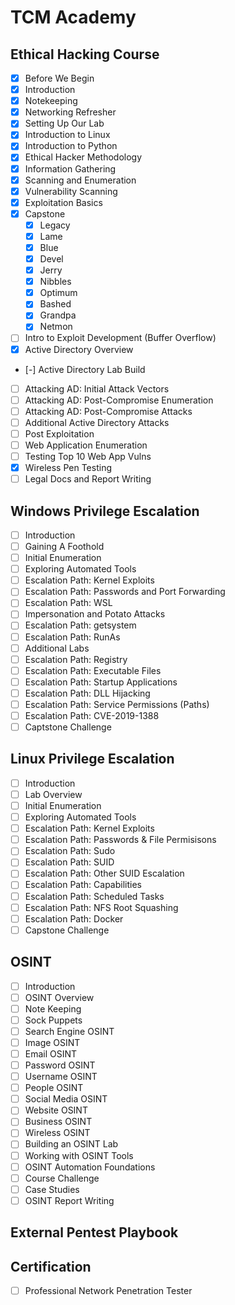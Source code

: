 # TCM Academy
## Ethical Hacking Course
* [X] Before We Begin
* [X] Introduction
* [X] Notekeeping
* [X] Networking Refresher
* [X] Setting Up Our Lab
* [X] Introduction to Linux
* [X] Introduction to Python
* [X] Ethical Hacker Methodology
* [X] Information Gathering
* [X] Scanning and Enumeration
* [X] Vulnerability Scanning
* [X] Exploitation Basics
* [X] Capstone
  * [X] Legacy
  * [X] Lame
  * [X] Blue
  * [X] Devel
  * [X] Jerry
  * [X] Nibbles
  * [X] Optimum
  * [X] Bashed
  * [X] Grandpa
  * [X] Netmon
* [ ] Intro to Exploit Development (Buffer Overflow)
* [X] Active Directory Overview
* [-] Active Directory Lab Build
* [ ] Attacking AD: Initial Attack Vectors
* [ ] Attacking AD: Post-Compromise Enumeration
* [ ] Attacking AD: Post-Compromise Attacks
* [ ] Additional Active Directory Attacks
* [ ] Post Exploitation
* [ ] Web Application Enumeration
* [ ] Testing Top 10 Web App Vulns
* [X] Wireless Pen Testing
* [ ] Legal Docs and Report Writing

## Windows Privilege Escalation
* [ ] Introduction
* [ ] Gaining A Foothold
* [ ] Initial Enumeration
* [ ] Exploring Automated Tools
* [ ] Escalation Path: Kernel Exploits
* [ ] Escalation Path: Passwords and Port Forwarding
* [ ] Escalation Path: WSL
* [ ] Impersonation and Potato Attacks
* [ ] Escalation Path: getsystem
* [ ] Escalation Path: RunAs
* [ ] Additional Labs
* [ ] Escalation Path: Registry
* [ ] Escalation Path: Executable Files
* [ ] Escalation Path: Startup Applications
* [ ] Escalation Path: DLL Hijacking
* [ ] Escalation Path: Service Permissions (Paths)
* [ ] Escalation Path: CVE-2019-1388
* [ ] Captstone Challenge

## Linux Privilege Escalation
* [ ] Introduction
* [ ] Lab Overview
* [ ] Initial Enumeration
* [ ] Exploring Automated Tools
* [ ] Escalation Path: Kernel Exploits
* [ ] Escalation Path: Passwords & File Permisisons
* [ ] Escalation Path: Sudo
* [ ] Escalation Path: SUID
* [ ] Escalation Path: Other SUID Escalation
* [ ] Escalation Path: Capabilities
* [ ] Escalation Path: Scheduled Tasks
* [ ] Escalation Path: NFS Root Squashing
* [ ] Escalation Path: Docker
* [ ] Capstone Challenge

## OSINT
* [ ] Introduction
* [ ] OSINT Overview
* [ ] Note Keeping
* [ ] Sock Puppets
* [ ] Search Engine OSINT
* [ ] Image OSINT
* [ ] Email OSINT
* [ ] Password OSINT
* [ ] Username OSINT
* [ ] People OSINT
* [ ] Social Media OSINT
* [ ] Website OSINT
* [ ] Business OSINT
* [ ] Wireless OSINT
* [ ] Building an OSINT Lab
* [ ] Working with OSINT Tools
* [ ] OSINT Automation Foundations
* [ ] Course Challenge
* [ ] Case Studies
* [ ] OSINT Report Writing

## External Pentest Playbook

## Certification
* [ ] Professional Network Penetration Tester
